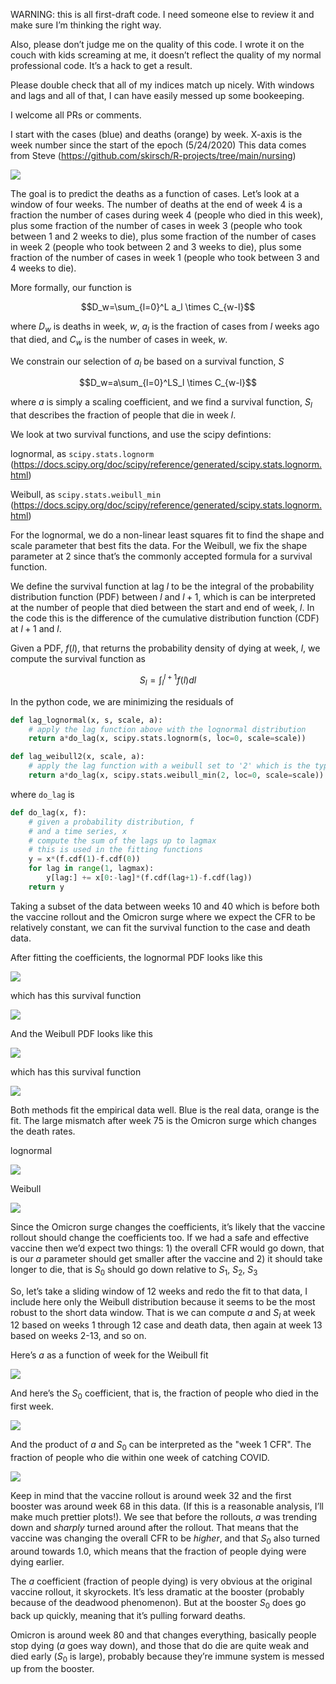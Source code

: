 WARNING: this is all first-draft code.  I need someone else to review it and make sure I’m thinking the right way.

Also, please don’t judge me on the quality of this code.  I wrote it on the couch with kids screaming at me, it doesn’t reflect the quality of my normal professional code. It’s a hack to get a result.

Please double check that all of my indices match up nicely.  With windows and lags and all of that, I can have easily messed up some bookeeping. 

I welcome all PRs or comments.  

I start with the cases (blue) and deaths (orange) by week.  X-axis is the week number since the start of the epoch (5/24/2020)  This data comes from Steve (https://github.com/skirsch/R-projects/tree/main/nursing)

![](orig.png)

The goal is to predict the deaths as a function of cases.  Let’s look at a window of four weeks.  The number of deaths at the end of week 4 is a fraction the number of cases during week 4 (people who died in this week), plus some fraction of the number of cases in week 3 (people who took between 1 and 2 weeks to die), plus some fraction of the number of cases in week 2 (people who took between 2 and 3 weeks to die), plus some fraction of the number of cases in week 1 (people who took between 3 and 4 weeks to die).

More formally, our function is

$$D_w=\sum_{l=0}^L a_l \times C_{w-l}$$

where $D_w$ is deaths in week, $w$, $a_l$ is the fraction of cases from $l$ weeks ago that died, and $C_w$ is the number of cases in week, $w$.

We constrain our selection of $a_l$ be based on a survival function, $S$

$$D_w=a\sum_{l=0}^LS_l \times C_{w-l}$$

where $a$ is simply a scaling coefficient, and we find a survival function, $S_l$ that describes the fraction of people that die in  week $l$.

We look at two survival functions, and use the scipy defintions:

lognormal, as `scipy.stats.lognorm` (https://docs.scipy.org/doc/scipy/reference/generated/scipy.stats.lognorm.html)

Weibull, as `scipy.stats.weibull_min` (https://docs.scipy.org/doc/scipy/reference/generated/scipy.stats.lognorm.html)

For the lognormal, we do a non-linear least squares fit to find the shape and scale parameter that best fits the data.  For the Weibull, we fix the shape parameter at 2 since that’s the commonly accepted formula for a survival function.

We define the survival function at lag $l$ to be the integral of the probability distribution function (PDF) between $l$ and $l+1$, which is can be interpreted at the number of people that died between the start and end of week, $l$.  In the code this is the difference of the cumulative distribution function (CDF) at $l+1$ and $l$.

Given a PDF, $f(l)$, that returns the probability density of dying at week, $l$, we compute the survival function as 

$$S_l=\int_l^{l+1}f(l)dl$$

In the python code, we are minimizing the residuals of 

``` python
def lag_lognormal(x, s, scale, a):
    # apply the lag function above with the lognormal distribution
    return a*do_lag(x, scipy.stats.lognorm(s, loc=0, scale=scale))

def lag_weibull2(x, scale, a):
    # apply the lag function with a weibull set to '2' which is the typical survival function
    return a*do_lag(x, scipy.stats.weibull_min(2, loc=0, scale=scale))

```

where `do_lag` is

```python
def do_lag(x, f):
    # given a probability distribution, f
    # and a time series, x
    # compute the sum of the lags up to lagmax
    # this is used in the fitting functions
    y = x*(f.cdf(1)-f.cdf(0))
    for lag in range(1, lagmax):
        y[lag:] += x[0:-lag]*(f.cdf(lag+1)-f.cdf(lag))
    return y
```

Taking a subset of the data between weeks 10 and 40 which is before both the vaccine rollout and the Omicron surge where we expect the CFR to be relatively constant, we can fit the survival function to the case and death data.

After fitting the coefficients, the lognormal PDF looks like this

![](lognormal-pdf.png)

which has this survival function

![](lognormal-survival.png)

And the Weibull PDF looks like this

![](weibull-pdf.png)

which has this survival function

![](weibull-survival.png)

Both methods fit the empirical data well.  Blue is the real data, orange is the fit.  The large mismatch after week 75 is the Omicron surge which changes the death rates.

lognormal

![](lognormal-pred.png)

Weibull

![](weibull-pred.png)

Since the Omicron surge changes the coefficients, it’s likely that the vaccine rollout should change the coefficients too.  If we had a safe and effective vaccine then we’d expect two things: 1) the overall CFR would go down, that is our $a$ parameter should get smaller after the vaccine and 2) it should take longer to die, that is $S_0$ should go down relative to $S_1$, $S_2$, $S_3$

So, let’s take a sliding window of 12 weeks and redo the fit to that data, I include here only the Weibull distribution because it seems to be the most robust to the short data window.  That is we can compute $a$ and $S_l$ at week 12 based on weeks 1 through 12 case and death data, then again at week 13 based on weeks 2-13, and so on.

Here’s $a$ as a function of week for the Weibull fit

![](aw.png)

And here’s the $S_0$ coefficient, that is, the fraction of people who died in the first week.

![](c0w.png)

And the product of $a$ and $S_0$ can be interpreted as the "week 1 CFR".  The fraction of people who die within one week of catching COVID.

![](awc0w.png)

Keep in mind that the vaccine rollout is around week 32 and the first booster was around week 68 in this data.  (If this is a reasonable analysis, I’ll make much prettier plots!). We see that before the rollouts, $a$ was trending down and _sharply_ turned around after the rollout.  That means that the vaccine was changing the overall CFR to be _higher_, and that $S_0$ also turned around towards 1.0, which means that the fraction of people dying were dying earlier.

The $a$ coefficient (fraction of people dying) is very obvious at the original vaccine rollout, it skyrockets.  It’s less dramatic at the booster (probably because of the deadwood phenomenon).  But at the booster $S_0$ does go back up quickly, meaning that it’s pulling forward deaths.

Omicron is around week 80 and that changes everything, basically people stop dying ($a$ goes way down), and those that do die are quite weak and died early ($S_0$ is large), probably because they’re immune system is messed up from the booster.
